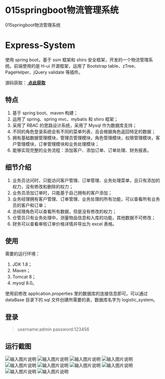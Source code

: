 # 015springboot物流管理系统
015springboot物流管理系统


# Express-System
使用 spring boot，基于 ssm 框架和 shiro 安全框架，开发的一个物流管理系统。前端使用的是 H-ui 开源框架，运用了 Bootstrap table、zTree、PageHelper、jQuery validate 等插件。

源码获取：[ **点此获取** ](http://www.shuyue.fun/index.php?type=productinfo&id=164)

## 特点
1. 基于 spring boot、maven 构建；
2. 运用了 spring、spring mvc、mybatis 和 shiro 框架；
3. 采用了 RBAC 的思路设计系统，采用了 Mysql 作为数据库支持；
4. 不同的角色登录系统会有不同的菜单列表，且会根据角色返回特定的数据；
5. 拥有基础数据管理模块，管理员管理模块，角色管理模块，权限管理模块，客户管理模块，订单管理模块和业务处理模块；
6. 能够实现完整的业务流程：添加客户、添加订单、订单处理、财务报表。

## 细节介绍
1. 业务员访问时，只能访问客户管理、订单管理、业务处理菜单，且只有添加的权力，没有修改和删除的权力；
2. 业务员添加订单时，只能基于自己拥有的客户添加；
3. 业务经理拥有客户管理、订单管理、业务处理的所有功能，可以查看所有业务员的客户和订单；
4. 总经理角色可以查看所有数据，但是没有修改的权力；
5. 仓管员只有业务处理中，测量物品信息和入库的功能，其他数据不可修改；
6. 财务可以查看审核订单价格详情并导出为 excel 表格。

## 使用
需要的运行环境：
1. JDK 1.8；
2. Maven；
3. Tomcat 8；
4. mysql 8.0。

使用前修改 application.properties 里的数据库的连接信息即可。可以通过 dataBase 目录下的 sql 文件创建所需要的表，数据库名字为 logistic_system。

## 登录
> username:admin
> password:123456

## 运行截图
![输入图片说明](https://images.gitee.com/uploads/images/2021/0318/124106_092f525e_863230.png "屏幕截图.png")
![输入图片说明](https://images.gitee.com/uploads/images/2021/0318/124114_0556d0fd_863230.png "屏幕截图.png")
![输入图片说明](https://images.gitee.com/uploads/images/2021/0318/124122_a9e7241c_863230.png "屏幕截图.png")
![输入图片说明](https://images.gitee.com/uploads/images/2021/0318/124130_0d567a48_863230.png "屏幕截图.png")
![输入图片说明](https://images.gitee.com/uploads/images/2021/0318/124138_d04b330e_863230.png "屏幕截图.png")
![输入图片说明](https://images.gitee.com/uploads/images/2021/0318/124145_e5a8d076_863230.png "屏幕截图.png")
![输入图片说明](https://images.gitee.com/uploads/images/2021/0319/001259_b75db453_863230.png "屏幕截图.png")
![输入图片说明](https://images.gitee.com/uploads/images/2021/0319/001316_a996efcf_863230.png "屏幕截图.png")
![输入图片说明](https://images.gitee.com/uploads/images/2021/0319/001328_a5aa6414_863230.png "屏幕截图.png")
![输入图片说明](https://images.gitee.com/uploads/images/2021/0319/001337_c83f3684_863230.png "屏幕截图.png")
